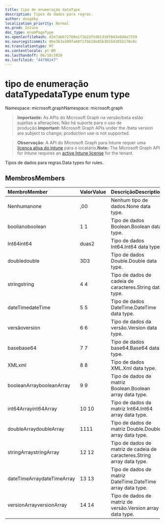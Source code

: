 ```yaml
---
title: tipo de enumeração dataType
description: Tipos de dados para regras.
author: dougeby
localization_priority: Normal
ms.prod: Intune
doc_type: enumPageType
ms.openlocfilehash: d2e7abb72769a1f1b23f5d61310f843e0d4a7359
ms.sourcegitcommit: 0be363e309fa40f1fbb2de85b3b559105b178c0c
ms.translationtype: MT
ms.contentlocale: pt-BR
ms.lasthandoff: 06/18/2020
ms.locfileid: "44790247"
---
```

# <a name="datatype-enum-type"></a><span data-ttu-id="b6b60-103">tipo de enumeração dataType</span><span class="sxs-lookup"><span data-stu-id="b6b60-103">dataType enum type</span></span>

<span data-ttu-id="b6b60-104">Namespace: microsoft.graph</span><span class="sxs-lookup"><span data-stu-id="b6b60-104">Namespace: microsoft.graph</span></span>

> <span data-ttu-id="b6b60-105">**Importante:** As APIs do Microsoft Graph na versão/beta estão sujeitas a alterações; Não há suporte para o uso de produção.</span><span class="sxs-lookup"><span data-stu-id="b6b60-105">**Important:** Microsoft Graph APIs under the /beta version are subject to change; production use is not supported.</span></span>

> <span data-ttu-id="b6b60-106">**Observação:** A API do Microsoft Graph para Intune requer uma [licença ativa do Intune](https://go.microsoft.com/fwlink/?linkid=839381) para o locatário.</span><span class="sxs-lookup"><span data-stu-id="b6b60-106">**Note:** The Microsoft Graph API for Intune requires an [active Intune license](https://go.microsoft.com/fwlink/?linkid=839381) for the tenant.</span></span>

<span data-ttu-id="b6b60-107">Tipos de dados para regras.</span><span class="sxs-lookup"><span data-stu-id="b6b60-107">Data types for rules.</span></span>

## <a name="members"></a><span data-ttu-id="b6b60-108">Membros</span><span class="sxs-lookup"><span data-stu-id="b6b60-108">Members</span></span>
|<span data-ttu-id="b6b60-109">Membro</span><span class="sxs-lookup"><span data-stu-id="b6b60-109">Member</span></span>|<span data-ttu-id="b6b60-110">Valor</span><span class="sxs-lookup"><span data-stu-id="b6b60-110">Value</span></span>|<span data-ttu-id="b6b60-111">Descrição</span><span class="sxs-lookup"><span data-stu-id="b6b60-111">Description</span></span>|
|:---|:---|:---|
|<span data-ttu-id="b6b60-112">Nenhuma</span><span class="sxs-lookup"><span data-stu-id="b6b60-112">none</span></span>|<span data-ttu-id="b6b60-113">,0</span><span class="sxs-lookup"><span data-stu-id="b6b60-113">0</span></span>|<span data-ttu-id="b6b60-114">Nenhum tipo de dados.</span><span class="sxs-lookup"><span data-stu-id="b6b60-114">None data type.</span></span>|
|<span data-ttu-id="b6b60-115">booliano</span><span class="sxs-lookup"><span data-stu-id="b6b60-115">boolean</span></span>|<span data-ttu-id="b6b60-116">1 </span><span class="sxs-lookup"><span data-stu-id="b6b60-116">1</span></span>|<span data-ttu-id="b6b60-117">Tipo de dados Boolean.</span><span class="sxs-lookup"><span data-stu-id="b6b60-117">Boolean data type.</span></span>|
|<span data-ttu-id="b6b60-118">Int64</span><span class="sxs-lookup"><span data-stu-id="b6b60-118">int64</span></span>|<span data-ttu-id="b6b60-119">duas</span><span class="sxs-lookup"><span data-stu-id="b6b60-119">2</span></span>|<span data-ttu-id="b6b60-120">Tipo de dados Int64.</span><span class="sxs-lookup"><span data-stu-id="b6b60-120">Int64 data type.</span></span>|
|<span data-ttu-id="b6b60-121">double</span><span class="sxs-lookup"><span data-stu-id="b6b60-121">double</span></span>|<span data-ttu-id="b6b60-122">3D</span><span class="sxs-lookup"><span data-stu-id="b6b60-122">3</span></span>|<span data-ttu-id="b6b60-123">Tipo de dados Double.</span><span class="sxs-lookup"><span data-stu-id="b6b60-123">Double data type.</span></span>|
|<span data-ttu-id="b6b60-124">string</span><span class="sxs-lookup"><span data-stu-id="b6b60-124">string</span></span>|<span data-ttu-id="b6b60-125">4 </span><span class="sxs-lookup"><span data-stu-id="b6b60-125">4</span></span>|<span data-ttu-id="b6b60-126">Tipo de dados de cadeia de caracteres.</span><span class="sxs-lookup"><span data-stu-id="b6b60-126">String data type.</span></span>|
|<span data-ttu-id="b6b60-127">dateTime</span><span class="sxs-lookup"><span data-stu-id="b6b60-127">dateTime</span></span>|<span data-ttu-id="b6b60-128">5 </span><span class="sxs-lookup"><span data-stu-id="b6b60-128">5</span></span>|<span data-ttu-id="b6b60-129">Tipo de dados DateTime.</span><span class="sxs-lookup"><span data-stu-id="b6b60-129">DateTime data type.</span></span>|
|<span data-ttu-id="b6b60-130">versão</span><span class="sxs-lookup"><span data-stu-id="b6b60-130">version</span></span>|<span data-ttu-id="b6b60-131">6 </span><span class="sxs-lookup"><span data-stu-id="b6b60-131">6</span></span>|<span data-ttu-id="b6b60-132">Tipo de dados da versão.</span><span class="sxs-lookup"><span data-stu-id="b6b60-132">Version data type.</span></span>|
|<span data-ttu-id="b6b60-133">base</span><span class="sxs-lookup"><span data-stu-id="b6b60-133">base64</span></span>|<span data-ttu-id="b6b60-134">7 </span><span class="sxs-lookup"><span data-stu-id="b6b60-134">7</span></span>|<span data-ttu-id="b6b60-135">Tipo de dados base64.</span><span class="sxs-lookup"><span data-stu-id="b6b60-135">Base64 data type.</span></span>|
|<span data-ttu-id="b6b60-136">XML</span><span class="sxs-lookup"><span data-stu-id="b6b60-136">xml</span></span>|<span data-ttu-id="b6b60-137">8 </span><span class="sxs-lookup"><span data-stu-id="b6b60-137">8</span></span>|<span data-ttu-id="b6b60-138">Tipo de dados XML.</span><span class="sxs-lookup"><span data-stu-id="b6b60-138">Xml data type.</span></span>|
|<span data-ttu-id="b6b60-139">booleanArray</span><span class="sxs-lookup"><span data-stu-id="b6b60-139">booleanArray</span></span>|<span data-ttu-id="b6b60-140">9 </span><span class="sxs-lookup"><span data-stu-id="b6b60-140">9</span></span>|<span data-ttu-id="b6b60-141">Tipo de dados de matriz Boolean.</span><span class="sxs-lookup"><span data-stu-id="b6b60-141">Boolean array data type.</span></span>|
|<span data-ttu-id="b6b60-142">int64Array</span><span class="sxs-lookup"><span data-stu-id="b6b60-142">int64Array</span></span>|<span data-ttu-id="b6b60-143">10 </span><span class="sxs-lookup"><span data-stu-id="b6b60-143">10</span></span>|<span data-ttu-id="b6b60-144">Tipo de dados da matriz Int64.</span><span class="sxs-lookup"><span data-stu-id="b6b60-144">Int64 array data type.</span></span>|
|<span data-ttu-id="b6b60-145">doubleArray</span><span class="sxs-lookup"><span data-stu-id="b6b60-145">doubleArray</span></span>|<span data-ttu-id="b6b60-146">11</span><span class="sxs-lookup"><span data-stu-id="b6b60-146">11</span></span>|<span data-ttu-id="b6b60-147">Tipo de dados de matriz Double.</span><span class="sxs-lookup"><span data-stu-id="b6b60-147">Double array data type.</span></span>|
|<span data-ttu-id="b6b60-148">stringArray</span><span class="sxs-lookup"><span data-stu-id="b6b60-148">stringArray</span></span>|<span data-ttu-id="b6b60-149">12 </span><span class="sxs-lookup"><span data-stu-id="b6b60-149">12</span></span>|<span data-ttu-id="b6b60-150">Tipo de dados de matriz de cadeia de caracteres.</span><span class="sxs-lookup"><span data-stu-id="b6b60-150">String array data type.</span></span>|
|<span data-ttu-id="b6b60-151">dateTimeArray</span><span class="sxs-lookup"><span data-stu-id="b6b60-151">dateTimeArray</span></span>|<span data-ttu-id="b6b60-152">13 </span><span class="sxs-lookup"><span data-stu-id="b6b60-152">13</span></span>|<span data-ttu-id="b6b60-153">Tipo de dados de matriz DateTime.</span><span class="sxs-lookup"><span data-stu-id="b6b60-153">DateTime array data type.</span></span>|
|<span data-ttu-id="b6b60-154">versionArray</span><span class="sxs-lookup"><span data-stu-id="b6b60-154">versionArray</span></span>|<span data-ttu-id="b6b60-155">14 </span><span class="sxs-lookup"><span data-stu-id="b6b60-155">14</span></span>|<span data-ttu-id="b6b60-156">Tipo de dados de matriz de versão.</span><span class="sxs-lookup"><span data-stu-id="b6b60-156">Version array data type.</span></span>|



